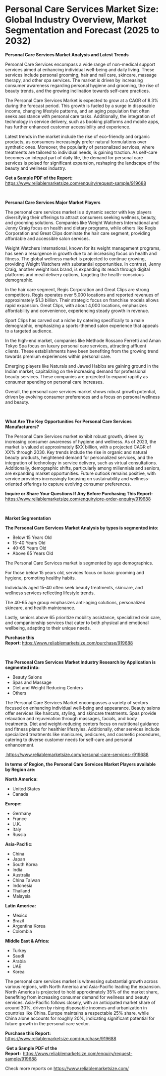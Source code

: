 <p><h1>Personal Care Services Market Size: Global Industry Overview, Market Segmentation and Forecast (2025 to 2032)</h1></p><p><strong>Personal Care Services Market Analysis and Latest Trends</strong></p>
<p><p>Personal Care Services encompass a wide range of non-medical support services aimed at enhancing individual well-being and daily living. These services include personal grooming, hair and nail care, skincare, massage therapy, and other spa services. The market is driven by increasing consumer awareness regarding personal hygiene and grooming, the rise of beauty trends, and the growing inclination towards self-care practices.</p><p>The Personal Care Services Market is expected to grow at a CAGR of 8.3% during the forecast period. This growth is fueled by a surge in disposable income, changing lifestyle patterns, and an aging population that often seeks assistance with personal care tasks. Additionally, the integration of technology in service delivery, such as booking platforms and mobile apps, has further enhanced customer accessibility and experience. </p><p>Latest trends in the market include the rise of eco-friendly and organic products, as consumers increasingly prefer natural formulations over synthetic ones. Moreover, the popularity of personalized services, where treatments are tailored to individual needs, is gaining traction. As self-care becomes an integral part of daily life, the demand for personal care services is poised for significant expansion, reshaping the landscape of the beauty and wellness industry.</p></p>
<p><strong>Get a Sample PDF of the Report:&nbsp;</strong> <a href="https://www.reliablemarketsize.com/enquiry/request-sample/919688?utm_campaign=2300&utm_medium=2&utm_source=Github&utm_content=ia&utm_term=07032025&utm_id=personal-care-services">https://www.reliablemarketsize.com/enquiry/request-sample/919688</a></p>
<p>&nbsp;</p>
<p><strong>Personal Care Services Major Market Players</strong></p>
<p><p>The personal care services market is a dynamic sector with key players diversifying their offerings to attract consumers seeking wellness, beauty, and grooming solutions. Companies like Weight Watchers International and Jenny Craig focus on health and dietary programs, while others like Regis Corporation and Great Clips dominate the hair care segment, providing affordable and accessible salon services.</p><p>Weight Watchers International, known for its weight management programs, has seen a resurgence in growth due to an increasing focus on health and fitness. The global wellness market is projected to continue growing, providing Weight Watchers with substantial opportunities. In contrast, Jenny Craig, another weight loss brand, is expanding its reach through digital platforms and meal delivery options, targeting the health-conscious demographic.</p><p>In the hair care segment, Regis Corporation and Great Clips are strong competitors. Regis operates over 5,000 locations and reported revenues of approximately $1.3 billion. Their strategic focus on franchise models allows rapid expansion. Great Clips, with about 4,000 locations, emphasizes affordability and convenience, experiencing steady growth in revenue.</p><p>Sport Clips has carved out a niche by catering specifically to a male demographic, emphasizing a sports-themed salon experience that appeals to a targeted audience.</p><p>In the high-end market, companies like Methode Rossano Ferretti and Aman Tokyo Spa focus on luxury personal care services, attracting affluent clients. These establishments have been benefiting from the growing trend towards premium experiences within personal care.</p><p>Emerging players like Naturals and Jawed Habibs are gaining ground in the Indian market, capitalizing on the increasing demand for professional beauty services. These companies are projected to expand rapidly as consumer spending on personal care increases.</p><p>Overall, the personal care services market shows robust growth potential, driven by evolving consumer preferences and a focus on personal wellness and beauty.</p></p>
<p>&nbsp;</p>
<p><strong>What Are The Key Opportunities For Personal Care Services Manufacturers?</strong></p>
<p><p>The Personal Care Services market exhibit robust growth, driven by increasing consumer awareness of hygiene and wellness. As of 2023, the market is valued at approximately $XX billion, with a projected CAGR of XX% through 2030. Key trends include the rise in organic and natural beauty products, heightened demand for personalized services, and the integration of technology in service delivery, such as virtual consultations. Additionally, demographic shifts, particularly among millennials and seniors, are expanding market opportunities. Future outlook remains positive, with service providers increasingly focusing on sustainability and wellness-oriented offerings to capture evolving consumer preferences.</p></p>
<p><strong>Inquire or Share Your Questions If Any Before Purchasing This Report:</strong> <a href="https://www.reliablemarketsize.com/enquiry/pre-order-enquiry/919688?utm_campaign=2300&utm_medium=2&utm_source=Github&utm_content=ia&utm_term=07032025&utm_id=personal-care-services">https://www.reliablemarketsize.com/enquiry/pre-order-enquiry/919688</a></p>
<p>&nbsp;</p>
<p><strong>Market Segmentation</strong></p>
<p><strong>The Personal Care Services Market Analysis by types is segmented into:</strong></p>
<p><ul><li>Below 15 Years Old</li><li>15-40 Years Old</li><li>40-65 Years Old</li><li>Above 65 Years Old</li></ul></p>
<p><p>The Personal Care Services market is segmented by age demographics. </p><p>For those below 15 years old, services focus on basic grooming and hygiene, promoting healthy habits. </p><p>Individuals aged 15-40 often seek beauty treatments, skincare, and wellness services reflecting lifestyle trends. </p><p>The 40-65 age group emphasizes anti-aging solutions, personalized skincare, and health maintenance. </p><p>Lastly, seniors above 65 prioritize mobility assistance, specialized skin care, and companionship services that cater to both physical and emotional wellbeing, adapting to their unique needs.</p></p>
<p><strong>Purchase this Report:&nbsp;</strong><a href="https://www.reliablemarketsize.com/purchase/919688?utm_campaign=2300&utm_medium=2&utm_source=Github&utm_content=ia&utm_term=07032025&utm_id=personal-care-services">https://www.reliablemarketsize.com/purchase/919688</a></p>
<p>&nbsp;</p>
<p><strong>The Personal Care Services Market Industry Research by Application is segmented into:</strong></p>
<p><ul><li>Beauty Salons</li><li>Spas and Massage</li><li>Diet and Weight Reducing Centers</li><li>Others</li></ul></p>
<p><p>The Personal Care Services Market encompasses a variety of sectors focused on enhancing individual well-being and appearance. Beauty salons offer services like haircuts, styling, and skincare treatments. Spas provide relaxation and rejuvenation through massages, facials, and body treatments. Diet and weight-reducing centers focus on nutritional guidance and fitness plans for healthier lifestyles. Additionally, other services include specialized treatments like manicures, pedicures, and cosmetic procedures, catering to diverse customer needs for self-care and personal enhancement.</p></p>
<p><a href="https://www.reliablemarketsize.com/personal-care-services-r919688?utm_campaign=2300&utm_medium=2&utm_source=Github&utm_content=ia&utm_term=07032025&utm_id=personal-care-services">&nbsp;https://www.reliablemarketsize.com/personal-care-services-r919688</a></p>
<p><strong>In terms of Region, the Personal Care Services Market Players available by Region are:</strong></p>
<p>
    <p> <strong> North America: </strong>
        <ul>
            <li>United States</li>
            <li>Canada</li>
        </ul>
        </p> 
    <p> <strong> Europe: </strong>
        <ul>
            <li>Germany</li>
            <li>France</li>
            <li>U.K.</li>
            <li>Italy</li>
            <li>Russia</li>
        </ul>
        </p> 
    <p> <strong> Asia-Pacific: </strong>
        <ul>
            <li>China</li>
            <li>Japan</li>
            <li>South Korea</li>
            <li>India</li>
            <li>Australia</li>
            <li>China Taiwan</li>
            <li>Indonesia</li>
            <li>Thailand</li>
            <li>Malaysia</li>
        </ul>
        </p> 
    <p> <strong> Latin America: </strong>
        <ul>
            <li>Mexico</li>
            <li>Brazil</li>
            <li>Argentina Korea</li>
            <li>Colombia</li>
        </ul>
        </p> 
    <p> <strong> Middle East & Africa: </strong>
        <ul>
            <li>Turkey</li>
            <li>Saudi</li>
            <li>Arabia</li>
            <li>UAE</li>
            <li>Korea</li>
        </ul>
    </p>
    </p>
<p><p>The personal care services market is witnessing substantial growth across various regions, with North America and Asia-Pacific leading the expansion. North America is projected to hold approximately 35% of the market share, benefiting from increasing consumer demand for wellness and beauty services. Asia-Pacific follows closely, with an anticipated market share of around 30%, driven by rising disposable incomes and urbanization in countries like China. Europe maintains a respectable 25% share, while China alone accounts for roughly 20%, indicating significant potential for future growth in the personal care sector.</p></p>
<p><strong>Purchase this Report: </strong><a href="https://www.reliablemarketsize.com/purchase/919688?utm_campaign=2300&utm_medium=2&utm_source=Github&utm_content=ia&utm_term=07032025&utm_id=personal-care-services">https://www.reliablemarketsize.com/purchase/919688</a></p>
<p>&nbsp;<strong>Get a Sample PDF of the Report:&nbsp;&nbsp;</strong><a href="https://www.reliablemarketsize.com/enquiry/request-sample/919688?utm_campaign=2300&utm_medium=2&utm_source=Github&utm_content=ia&utm_term=07032025&utm_id=personal-care-services">https://www.reliablemarketsize.com/enquiry/request-sample/919688</a></p>
<p><strong></strong></p>
<p>Check more reports on <a href="https://www.reliablemarketsize.com/?utm_campaign=2300&utm_medium=2&utm_source=Github&utm_content=ia&utm_term=07032025&utm_id=personal-care-services">https://www.reliablemarketsize.com/</a></p>